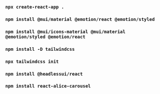 ### `npx create-react-app .` 
### `npm install @mui/material @emotion/react @emotion/styled`
### `npm install @mui/icons-material @mui/material @emotion/styled @emotion/react`
### `npm install -D tailwindcss`
### `npx tailwindcss init`
### `npm install @headlessui/react`
### `npm install react-alice-carousel`